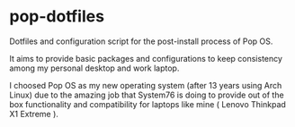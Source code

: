 # pop-dotfiles

Dotfiles and configuration script for the post-install process of Pop OS.

It aims to provide basic packages and configurations to keep consistency among my personal desktop and work laptop.

I choosed Pop OS as my new operating system (after 13 years using Arch Linux) due to the amazing job that System76 is doing to provide out of the box functionality and compatibility for laptops like mine ( Lenovo Thinkpad X1 Extreme ).
